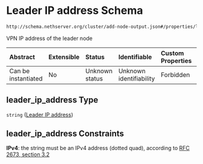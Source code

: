 # Leader IP address Schema

```txt
http://schema.nethserver.org/cluster/add-node-output.json#/properties/leader_ip_address
```

VPN IP address of the leader node

| Abstract            | Extensible | Status         | Identifiable            | Custom Properties | Additional Properties | Access Restrictions | Defined In                                                                   |
| :------------------ | :--------- | :------------- | :---------------------- | :---------------- | :-------------------- | :------------------ | :--------------------------------------------------------------------------- |
| Can be instantiated | No         | Unknown status | Unknown identifiability | Forbidden         | Allowed               | none                | [add-node-output.json*](cluster/add-node-output.json "open original schema") |

## leader_ip_address Type

`string` ([Leader IP address](add-node-output-properties-leader-ip-address.md))

## leader_ip_address Constraints

**IPv4**: the string must be an IPv4 address (dotted quad), according to [RFC 2673, section 3.2](https://tools.ietf.org/html/rfc2673 "check the specification")
